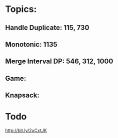 # Topics:

## Handle Duplicate: 115, 730
## Monotonic: 1135
## Merge Interval DP: 546, 312, 1000
## Game:
## Knapsack:

# Todo

http://bit.ly/2uCxtJK

